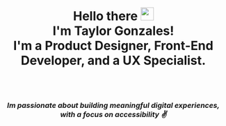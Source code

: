 <div align="center"> 
<h1>Hello there <img src="https://raw.githubusercontent.com/MartinHeinz/MartinHeinz/master/wave.gif" width="30px"><br>I'm Taylor Gonzales!<br> I'm a Product Designer, Front-End Developer, and a UX Specialist.</h1><br><br>
<h3><i>Im passionate about building meaningful digital experiences, with a focus on accessibility ✌️ </h3></i>
